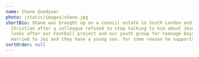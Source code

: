 ```yaml
---
name: Shane Goodyear
photo: /static/images/shane.jpg
shortBio: Shane was brought up on a council estate in South London and became a
  Christian after a colleague refused to stop talking to him about Jesus. Shane
  looks after our Football project and our youth group for teenage boys. He is
  married to Jaz and they have a young son. For some reason he supports Arsenal.
sortOrder: null
---
```


